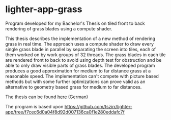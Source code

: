 # lighter-app-grass
Program developed for my Bachelor's Thesis on tiled front to back rendering of grass blades using a compute shader.

This thesis describes the implementation of a new method of rendering grass in real time. The approach uses a compute shader to draw every single grass blade in parallel by separating the screen into tiles, each of them worked on by work groups of 32 threads. The grass blades in each tile are rendered front to back to avoid using depth test for obstruction and be able to only draw visible parts of grass blades. 
The developed program produces a good approximation for medium to far distance grass at a reasonable speed. The implementation can't compete with picture based methods but with some further optimizations can prove valid as an alternative to geometry based grass for medium to far distances.

The thesis can be found [here](./thesis.pdf) (German)

The program is based upon https://github.com/tszirr/lighter-app/tree/f7cec6d0a04f8d92d007136ca0f1e280eddafc7f
